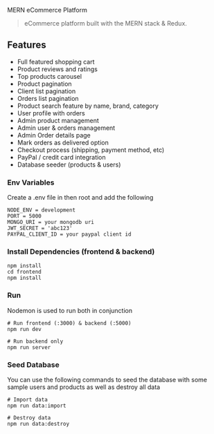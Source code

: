 MERN eCommerce Platform

> eCommerce platform built with the MERN stack & Redux.

## Features

-  Full featured shopping cart
-  Product reviews and ratings
-  Top products carousel
-  Product pagination
-  Client list pagination
-  Orders list pagination
-  Product search feature by name, brand, category
-  User profile with orders
-  Admin product management
-  Admin user & orders management
-  Admin Order details page
-  Mark orders as delivered option
-  Checkout process (shipping, payment method, etc)
-  PayPal / credit card integration
-  Database seeder (products & users)

### Env Variables

Create a .env file in then root and add the following

```
NODE_ENV = development
PORT = 5000
MONGO_URI = your mongodb uri
JWT_SECRET = 'abc123'
PAYPAL_CLIENT_ID = your paypal client id
```

### Install Dependencies (frontend & backend)

```
npm install
cd frontend
npm install
```

### Run

Nodemon is used to run both in conjunction

```
# Run frontend (:3000) & backend (:5000)
npm run dev

# Run backend only
npm run server
```

### Seed Database

You can use the following commands to seed the database with some sample users and products as well as destroy all data

```
# Import data
npm run data:import

# Destroy data
npm run data:destroy
```
